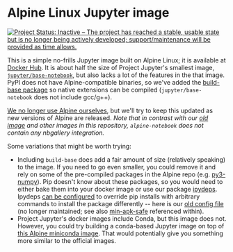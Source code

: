 # Alpine Linux Jupyter image

[![Project Status: Inactive – The project has reached a stable, usable state but is no longer being actively developed; support/maintenance will be provided as time allows.](https://www.repostatus.org/badges/latest/inactive.svg)](https://www.repostatus.org/#inactive)

This is a simple no-frills Jupyter image built on Alpine Linux; it is available at [Docker Hub](https://hub.docker.com/r/nbgallery/alpine-notebook).  It is about half the size of Project Jupyter's smallest image, [`jupyter/base-notebook`](https://github.com/jupyter/docker-stacks/tree/master/base-notebook), but also lacks a lot of the features in the that image.  PyPI does not have Alpine-compatible binaries, so we've added the [build-base package](https://pkgs.alpinelinux.org/package/v3.10/main/x86_64/build-base) so native extensions can be compiled (`jupyter/base-notebook` does not include gcc/g++).

[We no longer use Alpine ourselves](https://github.com/nbgallery/jupyter-alpine#repository-status), but we'll try to keep this updated as new versions of Alpine are released. *Note that in contrast with our [old image](https://github.com/nbgallery/jupyter-alpine) and other images in this repository, `alpine-notebook` does not contain any nbgallery integration.*

Some variations that might be worth trying:

 * Including `build-base` does add a fair amount of size (relatively speaking) to the image.  If you need to go even smaller, you could remove it and rely on some of the pre-compiled packages in the Alpine repo (e.g. [py3-numpy](https://pkgs.alpinelinux.org/package/v3.10/community/x86_64/py3-numpy)).  Pip doesn't know about these packages, so you would need to either bake them into your docker image or use our package [ipydeps](https://pypi.org/project/ipydeps/).  Ipydeps [can be configured](https://github.com/nbgallery/ipydeps#dependenciesjson) to override pip installs with arbitrary commands to install the package differently -- here is our [old config file](https://github.com/nbgallery/nbgallery/blob/master/public/integration/alpine-py-dependencies.json) (no longer maintained; see also [min-apk-safe](https://github.com/nbgallery/jupyter-alpine/blob/master/util/min-apk-safe) referenced within).
 * Project Jupyter's docker images include Conda, but this image does not.  However, you could try building a conda-based Jupyter image on top of [this Alpine miniconda image](https://github.com/frol/docker-alpine-miniconda3).  That would potentially give you something more similar to the official images.
